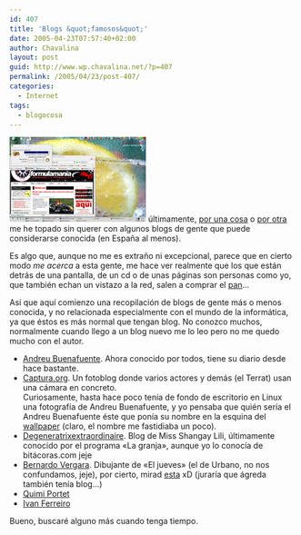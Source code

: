 ```yaml
---
id: 407
title: 'Blogs &quot;famosos&quot;'
date: 2005-04-23T07:57:40+02:00
author: Chavalina
layout: post
guid: http://www.wp.chavalina.net/?p=407
permalink: /2005/04/23/post-407/
categories:
  - Internet
tags:
  - blogocosa
---
```

<a href="imagenes/fotos/originales/escritorio-buenafuente.jpg" target="_blank"><img class="imgizqda" src="/imagenes/fotos/escritorio-buenafuente.jpg" alt="Mi escritorio con un fondo de Andreu Buenafuente" /></a> últimamente, <a href="http://www.chavalina.net/comentar.php?idpost=395#4001" target="_blank">por una cosa</a> o <a href="http://www.chavalina.net/comentar.php?idpost=406#4101" target="_blank">por otra</a> me he topado sin querer con algunos blogs de gente que puede considerarse conocida (en Espa&ntilde;a al menos).

Es algo que, aunque no me es extra&ntilde;o ni excepcional, parece que en cierto modo _me acerca_ a esta gente, me hace ver realmente que los que están detrás de una pantalla, de un cd o de unas páginas son personas como yo, que también echan un vistazo a la red, salen a comprar el <a href="http://www.chavalina.net/comentar.php?idpost=372&#038;q=bocadillo" target="_blank">pan</a>…

Así que aquí comienzo una recopilación de blogs de gente más o menos conocida, y no relacionada especialmente con el mundo de la informática, ya que éstos es más normal que tengan blog. No conozco muchos, normalmente cuando llego a un blog nuevo me lo leo pero no me quedo mucho con el autor. 

  * <a href="http://www.andreubuenafuente.com/" target="_blank">Andreu Buenafuente</a>. Ahora conocido por todos, tiene su diario desde hace bastante.
  * <a href="http://captura.org/" target="_blank">Captura.org</a>. Un fotoblog donde varios actores y demás (el Terrat) usan una cámara en concreto.  
    Curiosamente, hasta hace poco tenía de fondo de escritorio en Linux una fotografía de Andreu Buenafuente, y yo pensaba que quién sería el Andreu Buenafuente éste que ponía su nombre en la esquina del <a href="http://captura.elterrat.com/img/exilim/wp_andreubuenafuente0449_1024x768.jpg" target="_blank">wallpaper</a> (claro, el nombre me fastidiaba un poco).
  * <a href="http://www.shangaylily.com/diario/" target="_blank">Degeneratrixextraordinaire</a>. Blog de Miss Shangay Lili, últimamente conocido por el programa «La granja», aunque yo lo conocía de bitácoras.com jeje
  * <a href="http://www.bernardovergara.com/" target="_blank">Bernardo Vergara</a>. Dibujante de «El jueves» (el de Urbano, no nos confundamos, jeje), por cierto, mirad <a href="http://www.eljueves.es/ciberjueves/ismael/tiras/ismael42.gif" target="_blank">esta</a> xD (juraría que ágreda también tenía blog…)
  * <a href="http://www.quimiportet.com/blog/" target="_blank">Quimi Portet</a>
  * <a href="http://ivanferreiro.blogspot.com/" target="_blank">Ivan Ferreiro</a>

Bueno, buscaré alguno más cuando tenga tiempo.